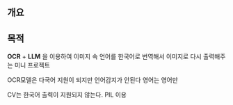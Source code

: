 # 



## 개요


## 목적

**OCR** + **LLM** 을 이용하여 이미지 속 언어를 한국어로 번역해서 이미지로 다시 출력해주는 미니 프로젝트







OCR모델은 다국어 지원이 되지만 언어감지가 안된다
  영어는 영어만

CV는 한국어 출력이 지원되지 않는다.
  PIL 이용



